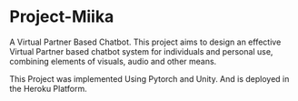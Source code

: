 # Project-Miika

A Virtual Partner Based Chatbot. This project aims to design an effective Virtual Partner based chatbot system for individuals and 
personal use, combining elements of visuals, audio and other means.

This Project was implemented Using Pytorch and Unity. And is deployed in the Heroku Platform.

